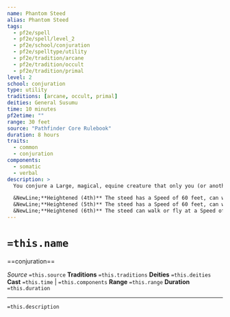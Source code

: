 ```yaml
---
name: Phantom Steed
alias: Phantom Steed
tags:
  - pf2e/spell
  - pf2e/spell/level_2
  - pf2e/school/conjuration
  - pf2e/spelltype/utility
  - pf2e/tradition/arcane
  - pf2e/tradition/occult
  - pf2e/tradition/primal
level: 2
school: conjuration
type: utility
traditions: [arcane, occult, primal]
deities: General Susumu
time: 10 minutes
pf2etime: ""
range: 30 feet
source: "Pathfinder Core Rulebook"
duration: 8 hours
traits:
  - common
  - conjuration
components:
  - somatic
  - verbal
description: >
  You conjure a Large, magical, equine creature that only you (or another Medium or Small creature you choose) can ride. The horse is clearly phantasmal in nature, has 20 AC and 10 Hit Points, and automatically fails all saves. If it's reduced to 0 Hit Points, it disappears and the spell ends. The steed has a Speed of 40 feet and can hold its rider's body weight, plus 20 Bulk.

  &NewLine;**Heightened (4th)** The steed has a Speed of 60 feet, can walk on water, and ignores areas of natural difficult terrain.
  &NewLine;**Heightened (5th)** The steed has a Speed of 60 feet, can walk on water, and ignores areas of natural difficult terrain. It can also air walk but must end its turn on solid ground or fall.
  &NewLine;**Heightened (6th)** The steed can walk or fly at a Speed of 80 feet, can walk on water, and ignores natural difficult terrain.
---
```

# `=this.name`
==conjuration==

*Source* `=this.source`
**Traditions** `=this.traditions`
**Deities** `=this.deities`
**Cast** `=this.time` | `=this.components`
**Range** `=this.range`
**Duration** `=this.duration`

***
`=this.description`